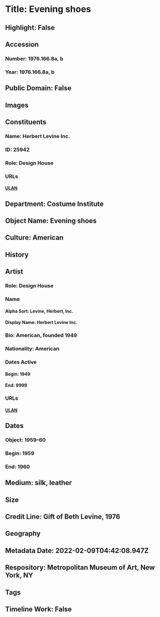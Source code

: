 # Title: Evening shoes
## Highlight: False
## Accession
### Number: 1976.166.8a, b
### Year: 1976.166.8a, b
## Public Domain: False
## Images
## Constituents
### Name: Herbert Levine Inc.
### ID: 25942
### Role: Design House
### URLs
#### [ULAN](http://vocab.getty.edu/page/ulan/500524725)
## Department: Costume Institute
## Object Name: Evening shoes
## Culture: American
## History
## Artist
### Role: Design House
### Name
#### Alpha Sort: Levine, Herbert, Inc.
#### Display Name: Herbert Levine Inc.
### Bio: American, founded 1949
### Nationality: American
### Dates Active
#### Begin: 1949
#### End: 9999
### URLs
#### [ULAN](http://vocab.getty.edu/page/ulan/500524725)
## Dates
### Object: 1959–60
### Begin: 1959
### End: 1960
## Medium: silk, leather
## Size
## Credit Line: Gift of Beth Levine, 1976
## Geography
## Metadata Date: 2022-02-09T04:42:08.947Z
## Respository: Metropolitan Museum of Art, New York, NY
## Tags
## Timeline Work: False